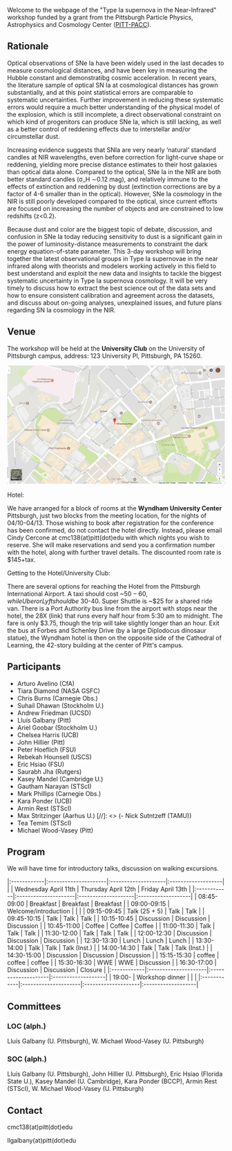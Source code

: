 Welcome to the webpage of the "Type Ia supernova in the Near-Infrared" workshop funded by a grant from the Pittsburgh Particle Physics, Astrophysics and Cosmology Center ([PITT-PACC](http://www.physicsandastronomy.pitt.edu/pittpacc)).

## Rationale

Optical observations of SNe Ia have been widely used in the last decades to measure cosmological distances, and have been key in measuring the Hubble constant and demonstratibg cosmic acceleration. In recent years, the literature sample of optical SN Ia at cosmological distances has grown substantially, and at this point statistical errors are comparable to systematic uncertainties. Further improvement in reducing these systematic errors would require a much better understanding of the physical model of the explosion, which is still incomplete, a direct observational constraint on which kind of progenitors can produce SNe Ia, which is still lacking, as well as a better control of reddening effects due to interstellar and/or circumstellar dust.

Increasing evidence suggests that SNIa are very nearly ‘natural’ standard candles at NIR wavelengths, even before correction for light-curve shape or reddening, yielding more precise distance estimates to their host galaxies than optical data alone. Compared to the optical, SNe Ia in the NIR are both better standard candles (σ_H ∼0.12 mag), and relatively immune to the effects of extinction and reddening by dust (extinction corrections are by a factor of 4-6 smaller than in the optical). However, SNe Ia cosmology in the NIR is still poorly developed compared to the optical, since current efforts are focused on increasing the number of objects and are constrained to low redshifts (z<0.2).

Because dust and color are the biggest topic of debate, discussion, and confusion in SNe Ia today reducing sensitivity to dust is a significant gain in the power of luminosity-distance measurements to constraint the dark energy equation-of-state parameter. This 3-day workshop will bring together the latest observational groups in Type Ia supernovae in the near infrared along with theorists and modelers working actively in this field to best understand and exploit the new data and insights to tackle the biggest systematic
uncertainty in Type Ia supernova cosmology. It will be very timely to discuss how to extract the best science out of the data sets and how to ensure consistent calibration and agreement across the datasets, and discuss about on-going analyses, unexplained issues, and future plans regarding SN Ia cosmology in the NIR.

## Venue

The workshop will be held at the **University Club** on the University of Pittsburgh campus, address: 123 University Pl, Pittsburgh, PA 15260. 

[![](https://raw.githubusercontent.com/snianir/webpage/master/map.png)](https://www.google.com/maps/place/123+University+Pl,+Pittsburgh,+PA+15213/@40.4441628,-79.9567206,16.79z/data=!4m13!1m7!3m6!1s0x8834f22915b10c2f:0x4034aeb788d64a44!2s123+University+Pl,+Pittsburgh,+PA+15213!3b1!8m2!3d40.444211!4d-79.9568323!3m4!1s0x8834f22915b10c2f:0x4034aeb788d64a44!8m2!3d40.444211!4d-79.9568323?hl=en)

Hotel:

We have arranged for a block of rooms at the **Wyndham University Center** Pittsburgh, just two blocks from the meeting location, for the nights of 04/10-04/13.  Those wishing to book after registration for the conference has been confirmed, do not contact the hotel directly. Instead, please email Cindy Cercone at cmc138(at)pitt(dot)edu with which nights you wish to reserve. She will make reservations and send you a confirmation number with the hotel, along with further travel details.  The discounted room rate is $145+tax.

Getting to the Hotel/University Club:

There are several options for reaching the Hotel from the Pittsburgh International Airport.  A taxi should cost ~$50-60, while Uber or Lyft should be ~$30-40.  Super Shuttle is ~$25 for a shared ride van.  There is a Port Authority bus line from the airport with stops near the hotel, the 28X (link) that runs every half hour from 5:30 am to midnight.  The fare is only $3.75, though the trip will take slightly longer than an hour. Exit the bus at Forbes and Schenley Drive (by a large Diplodocus dinosaur statue), the Wyndham hotel is then on the opposite side of the Cathedral of Learning, the 42-story building at the center of Pitt's campus.


## Participants

- Arturo Avelino (CfA)
- Tiara Diamond (NASA GSFC)
- Chris Burns (Carnegie Obs.)
- Suhail Dhawan (Stockholm U.)
- Andrew Friedman (UCSD)
- Lluís Galbany (Pitt)
- Ariel Goobar (Stockholm U.)
- Chelsea Harris (UCB)
- John Hillier (Pitt)
- Peter Hoeflich (FSU)
- Rebekah Hounsell (USCS)
- Eric Hsiao (FSU)
- Saurabh Jha (Rutgers)
- Kasey Mandel (Cambridge U.)
- Gautham Narayan (STScI)
- Mark Phillips (Carnegie Obs.)
- Kara Ponder (UCB)
- Armin Rest (STScI)
- Max Stritzinger (Aarhus U.)
[//]: <> (- Nick Sutntzeff (TAMU))
- Tea Temim (STScI)
- Michael Wood-Vasey (Pitt)


## Program

We will have time for introductory talks, discussion on walking excursions. 

|:------------|:---------------------|:--------------------|:-------------------|
|             | Wednesday April 11th | Thursday April 12th | Friday  April 13th |
|:------------|:---------------------|:--------------------|:-------------------|
| 08:45-09:00 | Breakfast            | Breakfast           | Breakfast          |
| 09:00-09:15 | Welcome/introduction |                     |                    |
| 09:15-09:45 | Talk (25 + 5)        | Talk                | Talk               |
| 09:45-10:15 | Talk                 | Talk                | Talk               |
| 10:15-10:45 | Discussion           | Discussion          | Discussion         |
| 10:45-11:00 | Coffee               | Coffee              | Coffee             |
| 11:00-11:30 | Talk                 | Talk                | Talk               |
| 11:30-12:00 | Talk                 | Talk                | Talk               |
| 12:00-12:30 | Discussion           | Discussion          | Discussion         |
| 12:30-13:30 | Lunch                | Lunch               | Lunch              |
| 13:30-14:00 | Talk                 | Talk                | Talk (Inst.)       |
| 14:00-14:30 | Talk                 | Talk                | Talk (Inst.)       |
| 14:30-15:00 | Discussion           | Discussion          | Discussion         |
| 15:15-15:30 | coffee               | coffee              | coffee             |
| 15:30-16:30 | WWE                  | WWE                 | Discussion         |
| 16:30-17:00 | Discussion           | Discussion          | Closure            |
|:------------|:---------------------|:--------------------|:-------------------|
| 19:00-      | Workshop dinner      |                     |                    |
|:------------|:---------------------|:--------------------|:-------------------|


## Committees

### LOC (alph.)

Lluís Galbany (U. Pittsburgh), W. Michael Wood-Vasey (U. Pittsburgh)

### SOC (alph.)

Lluís Galbany (U. Pittsburgh), John Hillier (U. Pittsburgh), Eric Hsiao (Florida State U.), Kasey Mandel (U. Cambridge), Kara Ponder (BCCP), Armin Rest (STScI), W. Michael Wood-Vasey (U. Pittsburgh)

## Contact

cmc138(at)pitt(dot)edu

llgalbany(at)pitt(dot)edu
